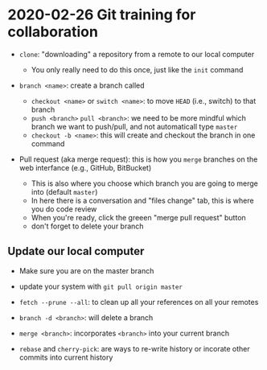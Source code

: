 # 2020-02-26 Git training for collaboration

- `clone`: "downloading" a repository from a remote to our local computer
  - You only really need to do this once, just like the `init` command
- `branch <name>`: create a branch called <name>
  - `checkout <name>` or `switch <name>`: to move `HEAD` (i.e., switch) to that branch
  - `push <branch>` `pull <branch>`: we need to be more mindful which branch we want to push/pull, and not automaticall type `master`
  - `checkout -b <name>`: this will create and checkout the branch in one command

- Pull request (aka merge request): this is how you `merge` branches on the web interfance (e.g., GitHub, BitBucket)
  - This is also where you choose which branch you are going to merge into (default `master`)
  - In here there is a conversation and "files change" tab, this is where you do code review
  - When you're ready, click the greeen "merge pull request" button
  - don't forget to delete your branch

## Update our local computer

- Make sure you are on the master branch
- update your system with `git pull origin master`
- `fetch --prune --all`: to clean up all your references on all your remotes
- `branch -d <branch>`: will delete a branch

- `merge <branch>`: incorporates `<branch>` into your current branch

- `rebase` and `cherry-pick`: are ways to re-write history or incorate other commits into current history

